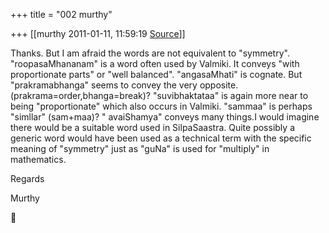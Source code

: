 +++
title = "002 murthy"

+++
[[murthy	2011-01-11, 11:59:19 [Source](https://groups.google.com/g/samskrita/c/SXu_HiMgdJw)]]



Thanks. But I am afraid the words are not equivalent to "symmetry". "roopasaMhananam" is a word often used by Valmiki. It conveys "with proportionate parts" or "well balanced". "angasaMhati" is cognate. But "prakramabhanga" seems to convey the very opposite.(prakrama=order,bhanga=break)? "suvibhaktataa" is again more near to being "proportionate" which also occurs in Valmiki. "sammaa" is perhaps "simllar" (sam+maa)? " avaiShamya" conveys many things.I would imagine there would be a suitable word used in SilpaSaastra. Quite possibly a generic word would have been used as a technical term with the specific meaning of "symmetry" just as "guNa" is used for "multiply" in mathematics.

Regards

Murthy



